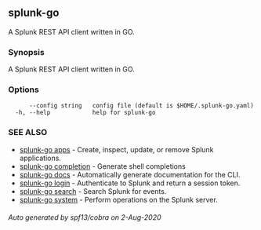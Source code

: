 ## splunk-go

A Splunk REST API client written in GO.

### Synopsis

A Splunk REST API client written in GO.

### Options

```
      --config string   config file (default is $HOME/.splunk-go.yaml)
  -h, --help            help for splunk-go
```

### SEE ALSO

- [splunk-go apps](splunk-go_apps.md) - Create, inspect, update, or remove Splunk applications.
- [splunk-go completion](splunk-go_completion.md) - Generate shell completions
- [splunk-go docs](splunk-go_docs.md) - Automatically generate documentation for the CLI.
- [splunk-go login](splunk-go_login.md) - Authenticate to Splunk and return a session token.
- [splunk-go search](splunk-go_search.md) - Search Splunk for events.
- [splunk-go system](splunk-go_system.md) - Perform operations on the Splunk server.

###### Auto generated by spf13/cobra on 2-Aug-2020
